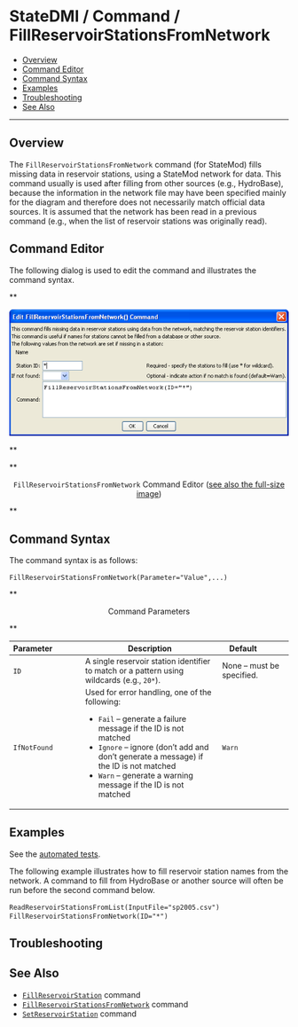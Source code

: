 # StateDMI / Command / FillReservoirStationsFromNetwork #

* [Overview](#overview)
* [Command Editor](#command-editor)
* [Command Syntax](#command-syntax)
* [Examples](#examples)
* [Troubleshooting](#troubleshooting)
* [See Also](#see-also)

-------------------------

## Overview ##

The `FillReservoirStationsFromNetwork` command (for StateMod)
fills missing data in reservoir stations, using a StateMod network for data.
This command usually is used after filling from other sources (e.g., HydroBase),
because the information in the network file may have been specified mainly for the
diagram and therefore does not necessarily match official data sources.
It is assumed that the network has been read in a previous command
(e.g., when the list of reservoir stations was originally read).

## Command Editor ##

The following dialog is used to edit the command and illustrates the command syntax.

**<p style="text-align: center;">
![FillReservoirStationsFromNetwork](FillReservoirStationsFromNetwork.png)
</p>**

**<p style="text-align: center;">
`FillReservoirStationsFromNetwork` Command Editor (<a href="../FillReservoirStationsFromNetwork.png">see also the full-size image</a>)
</p>**

## Command Syntax ##

The command syntax is as follows:

```text
FillReservoirStationsFromNetwork(Parameter="Value",...)
```
**<p style="text-align: center;">
Command Parameters
</p>**

| **Parameter**&nbsp;&nbsp;&nbsp;&nbsp;&nbsp;&nbsp;&nbsp;&nbsp;&nbsp;&nbsp;&nbsp;&nbsp; | **Description** | **Default**&nbsp;&nbsp;&nbsp;&nbsp;&nbsp;&nbsp;&nbsp;&nbsp;&nbsp;&nbsp; |
| --------------|-----------------|----------------- |
| `ID` | A single reservoir station identifier to match or a pattern using wildcards (e.g., `20*`). | None – must be specified. |
| `IfNotFound` | Used for error handling, one of the following:<ul><li>`Fail` – generate a failure message if the ID is not matched</li><li>`Ignore` – ignore (don’t add and don’t generate a message) if the ID is not matched</li><li>`Warn` – generate a warning message if the ID is not matched</li></ul> | `Warn` |

## Examples ##

See the [automated tests](https://github.com/OpenCDSS/cdss-app-statedmi-test/tree/master/test/regression/commands/FillReservoirStationsFromNetwork).

The following example illustrates how to fill reservoir station names from the network.
A command to fill from HydroBase or another source will often be run before the second command below.

```
ReadReservoirStationsFromList(InputFile="sp2005.csv")
FillReservoirStationsFromNetwork(ID="*")
```

## Troubleshooting ##

## See Also ##

* [`FillReservoirStation`](../FillReservoirStation/FillReservoirStation.md) command
* [`FillReservoirStationsFromNetwork`](../FillReservoirStationsFromNetwork/FillReservoirStationsFromNetwork.md) command
* [`SetReservoirStation`](../SetReservoirStation/SetReservoirStation.md) command
